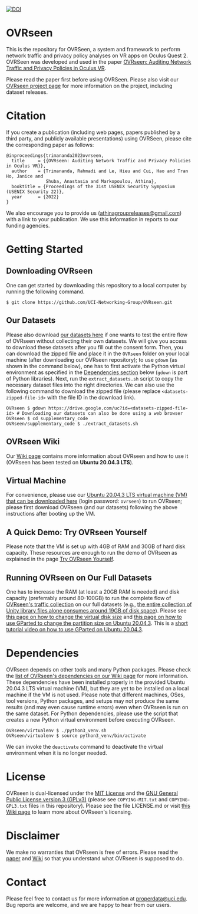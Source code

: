 [![DOI](https://zenodo.org/badge/411401488.svg)](https://zenodo.org/badge/latestdoi/411401488)
# OVRseen
This is the repository for OVRSeen, a system and framework to perform network traffic and privacy policy analyses on VR apps on Oculus Quest 2. OVRSeen was developed and used in the paper [OVRseen: Auditing Network Traffic and Privacy Policies in Oculus VR](https://www.usenix.org/conference/usenixsecurity22/presentation/trimananda). 

Please read the paper first before using OVRSeen. Please also visit our [OVRseen project page](https://athinagroup.eng.uci.edu/projects/ovrseen/) for more information on the project, including dataset releases.

# Citation
If you create a publication (including web pages, papers published by a third party, and publicly available presentations) using OVRSeen, please cite the corresponding paper as follows:
```
@inproceedings{trimananda2022ovrseen,
  title     = {{OVRseen: Auditing Network Traffic and Privacy Policies in Oculus VR}},
  author    = {Trimananda, Rahmadi and Le, Hieu and Cui, Hao and Tran Ho, Janice and 
               Shuba, Anastasia and Markopoulou, Athina},
  booktitle = {Proceedings of the 31st USENIX Security Symposium (USENIX Security 22)},
  year      = {2022}
}
```
We also encourage you to provide us ([athinagroupreleases@gmail.com](mailto:athinagroupreleases@gmail.com)) with a link to your publication. We use this information in reports to our funding agencies.

# Getting Started
## Downloading OVRseen
One can get started by downloading this repository to a local computer by running the following command.
```
$ git clone https://github.com/UCI-Networking-Group/OVRseen.git
```
## Our Datasets
Please also download [our datasets here](https://athinagroup.eng.uci.edu/projects/ovrseen/ovrseen-datasets/) if one wants to test the entire flow of OVRseen without collecting their own datasets. We will give you access to download these datasets after you fill out the consent form. Then, you can download the zipped file and place it in the `OVRseen` folder on your local machine (after downloading our OVRseen repository); to use `gdown` (as shown in the command below), one has to first activate the Python virtual environment as specified in the [Dependencies section](https://github.com/UCI-Networking-Group/OVRseen#dependencies) below (`gdown` is part of Python libraries). Next, run the `extract_datasets.sh` script to copy the necessary dataset files into the right directories. We can also use the following command to download the zipped file (please replace `<datasets-zipped-file-id>` with the file ID in the download link).
```
OVRseen $ gdown https://drive.google.com/uc?id=<datasets-zipped-file-id> # Downloading our datasets can also be done using a web browser
OVRseen $ cd supplementary_code
OVRseen/supplementary_code $ ./extract_datasets.sh
```
## OVRseen Wiki
Our [Wiki page](https://github.com/UCI-Networking-Group/OVRseen/wiki) contains more information about OVRseen and how to use it (OVRseen has been tested on **Ubuntu 20.04.3 LTS**).

## Virtual Machine
For convenience, please use our [Ubuntu 20.04.3 LTS virtual machine (VM) that can be downloaded here](https://ucirvine.sharepoint.com/:u:/s/athinagroup/ER0CAXmEuNBKtG1soIVsNJYBPsfLnTYK-7wkHtJiLz4JhA?e=ZQFXmV) (login password: `ovrseen`) to run OVRseen; please first download OVRseen (and our datasets) following the above instructions after booting up the VM.

## A Quick Demo: Try OVRseen Yourself
Please note that the VM is set up with 4GB of RAM and 30GB of hard disk capacity. These resources are enough to run the demo of OVRseen as explained in the page [Try OVRseen Yourself](https://github.com/UCI-Networking-Group/OVRseen/wiki/Try-OVRseen-Yourself).

## Running OVRseen on Our Full Datasets
One has to increase the RAM (at least a 20GB RAM is needed) and disk capacity (preferrably around 80-100GB) to run the complete flow of [OVRseen's traffic collection](https://github.com/UCI-Networking-Group/OVRseen/wiki/Traffic-Collection) on our full datasets (e.g., [the entire collection of Unity library files alone consumes around 19GB of disk space](https://github.com/UCI-Networking-Group/OVRseen/wiki/Traffic-Collection#setup)). Please see [this page on how to change the virtual disk size](https://www.howtogeek.com/124622/how-to-enlarge-a-virtual-machines-disk-in-virtualbox-or-vmware/) and [this page on how to use GParted to change the partition size on Ubuntu 20.04.3](https://www.howtogeek.com/114503/how-to-resize-your-ubuntu-partitions/). This is a [short tutorial video on how to use GParted on Ubuntu 20.04.3](https://ucirvine.sharepoint.com/:v:/s/athinagroup/ES4gzefLb7NLrh608-CSEuwBn1OcDB1r_NWyn-q8JaMOYg?e=dXg56r).

# Dependencies
OVRseen depends on other tools and many Python packages. Please check the [list of OVRseen's dependencies on our Wiki page](https://github.com/UCI-Networking-Group/OVRseen/wiki#dependencies) for more information. These dependencies have been installed properly in the provided Ubuntu 20.04.3 LTS virtual machine (VM), but they are yet to be installed on a local machine if the VM is not used. Please note that different machines, OSes, tool versions, Python packages, and setups may not produce the same results (and may even cause runtime errors) even when OVRseen is run on the same dataset.
For Python dependencies, please use the script that creates a new Python virtual environment before executing OVRseen.
```
OVRseen/virtualenv $ ./python3_venv.sh
OVRseen/virtualenv $ source python3_venv/bin/activate
```
We can invoke the `deactivate` command to deactivate the virtual environment when it is no longer needed.

# License
OVRseen is dual-licensed under the [MIT License](https://opensource.org/licenses/MIT) and the [GNU General Public License version 3 (GPLv3)](https://www.gnu.org/licenses/gpl-3.0.en.html) (please see `COPYING-MIT.txt` and `COPYING-GPL3.txt` files in this repository). Please see the file LICENSE.md or visit [this Wiki page](https://github.com/UCI-Networking-Group/OVRseen/wiki/OVRseen-License) to learn more about OVRseen's licensing.

# Disclaimer
We make no warranties that OVRseen is free of errors. Please read the [paper](https://arxiv.org/abs/2106.05407) and [Wiki](https://github.com/UCI-Networking-Group/OVRseen/wiki) so that you understand what OVRseen is supposed to do.

# Contact
Please feel free to contact us for more information at properdata@uci.edu. Bug reports are welcome, and we are happy to hear from our users.
